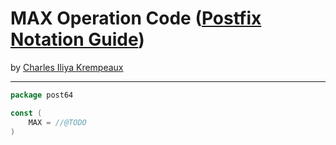 # MAX Operation Code ([Postfix Notation Guide](../../README.md))

by [Charles Iliya Krempeaux](http://changelog.ca/)

---

```go
package post64

const (
	MAX = //@TODO
)
```
